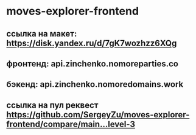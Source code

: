 # moves-explorer-frontend

## ссылка на макет: https://disk.yandex.ru/d/7gK7wozhzz6XQg

## фронтенд: api.zinchenko.nomoreparties.co

## бэкенд: api.zinchenko.nomoredomains.work

## ссылка на пул реквест https://github.com/SergeyZu/moves-explorer-frontend/compare/main...level-3
